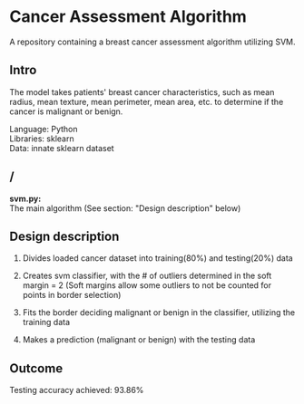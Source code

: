 # Cancer Assessment Algorithm

A repository containing a breast cancer assessment algorithm utilizing SVM. 

## Intro

The model takes patients' breast cancer characteristics, such as mean radius, mean texture, mean perimeter, mean area, etc. to determine if the cancer is malignant or benign.

Language: Python  
Libraries: sklearn  
Data: innate sklearn dataset

## /
**svm.py:**  
The main algorithm (See section: "Design description" below)

## Design description

1) Divides loaded cancer dataset into training(80%) and testing(20%) data

2) Creates svm classifier, with the # of outliers determined in the soft margin = 2 (Soft margins allow some outliers to not be counted for points in border selection)

3) Fits the border deciding malignant or benign in the classifier, utilizing the training data

4) Makes a prediction (malignant or benign) with the testing data

## Outcome

Testing accuracy achieved: 93.86%
